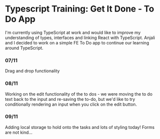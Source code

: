 # Typescript Training: Get It Done - To Do App

I'm currently using TypeScript at work and would like to improve my understanding of types, interfaces and linking React with TypeScript. Anjali and I decided to work on a simple FE To Do app to continue our learning around TypeScript.

### 07/11
Drag and drop functionality

### 08/11
Working on the edit functionality of the to dos - we were moving the to do text back to the input and re-saving the to-do, but we'd like to try conditionally rendering an input when you click on the edit button.

### 09/11
Adding local storage to hold onto the tasks and lots of styling today! Forms are not kind...
